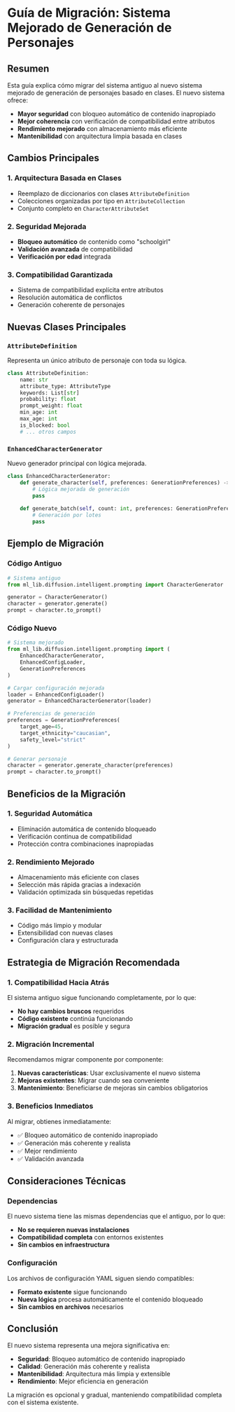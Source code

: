 # Guía de Migración: Sistema Mejorado de Generación de Personajes

## Resumen

Esta guía explica cómo migrar del sistema antiguo al nuevo sistema mejorado de generación de personajes basado en clases. El nuevo sistema ofrece:

- **Mayor seguridad** con bloqueo automático de contenido inapropiado
- **Mejor coherencia** con verificación de compatibilidad entre atributos
- **Rendimiento mejorado** con almacenamiento más eficiente
- **Mantenibilidad** con arquitectura limpia basada en clases

## Cambios Principales

### 1. Arquitectura Basada en Clases
- Reemplazo de diccionarios con clases `AttributeDefinition`
- Colecciones organizadas por tipo en `AttributeCollection`
- Conjunto completo en `CharacterAttributeSet`

### 2. Seguridad Mejorada
- **Bloqueo automático** de contenido como "schoolgirl"
- **Validación avanzada** de compatibilidad
- **Verificación por edad** integrada

### 3. Compatibilidad Garantizada
- Sistema de compatibilidad explícita entre atributos
- Resolución automática de conflictos
- Generación coherente de personajes

## Nuevas Clases Principales

### `AttributeDefinition`
Representa un único atributo de personaje con toda su lógica.

```python
class AttributeDefinition:
    name: str
    attribute_type: AttributeType
    keywords: List[str]
    probability: float
    prompt_weight: float
    min_age: int
    max_age: int
    is_blocked: bool
    # ... otros campos
```

### `EnhancedCharacterGenerator`
Nuevo generador principal con lógica mejorada.

```python
class EnhancedCharacterGenerator:
    def generate_character(self, preferences: GenerationPreferences) -> GeneratedCharacter:
        # Lógica mejorada de generación
        pass
    
    def generate_batch(self, count: int, preferences: GenerationPreferences) -> List[GeneratedCharacter]:
        # Generación por lotes
        pass
```

## Ejemplo de Migración

### Código Antiguo
```python
# Sistema antiguo
from ml_lib.diffusion.intelligent.prompting import CharacterGenerator

generator = CharacterGenerator()
character = generator.generate()
prompt = character.to_prompt()
```

### Código Nuevo
```python
# Sistema mejorado
from ml_lib.diffusion.intelligent.prompting import (
    EnhancedCharacterGenerator,
    EnhancedConfigLoader,
    GenerationPreferences
)

# Cargar configuración mejorada
loader = EnhancedConfigLoader()
generator = EnhancedCharacterGenerator(loader)

# Preferencias de generación
preferences = GenerationPreferences(
    target_age=45,
    target_ethnicity="caucasian",
    safety_level="strict"
)

# Generar personaje
character = generator.generate_character(preferences)
prompt = character.to_prompt()
```

## Beneficios de la Migración

### 1. Seguridad Automática
- Eliminación automática de contenido bloqueado
- Verificación continua de compatibilidad
- Protección contra combinaciones inapropiadas

### 2. Rendimiento Mejorado
- Almacenamiento más eficiente con clases
- Selección más rápida gracias a indexación
- Validación optimizada sin búsquedas repetidas

### 3. Facilidad de Mantenimiento
- Código más limpio y modular
- Extensibilidad con nuevas clases
- Configuración clara y estructurada

## Estrategia de Migración Recomendada

### 1. Compatibilidad Hacia Atrás
El sistema antiguo sigue funcionando completamente, por lo que:

- **No hay cambios bruscos** requeridos
- **Código existente** continúa funcionando
- **Migración gradual** es posible y segura

### 2. Migración Incremental
Recomendamos migrar componente por componente:

1. **Nuevas características**: Usar exclusivamente el nuevo sistema
2. **Mejoras existentes**: Migrar cuando sea conveniente
3. **Mantenimiento**: Beneficiarse de mejoras sin cambios obligatorios

### 3. Beneficios Inmediatos
Al migrar, obtienes inmediatamente:

- ✅ Bloqueo automático de contenido inapropiado
- ✅ Generación más coherente y realista
- ✅ Mejor rendimiento
- ✅ Validación avanzada

## Consideraciones Técnicas

### Dependencias
El nuevo sistema tiene las mismas dependencias que el antiguo, por lo que:

- **No se requieren nuevas instalaciones**
- **Compatibilidad completa** con entornos existentes
- **Sin cambios en infraestructura**

### Configuración
Los archivos de configuración YAML siguen siendo compatibles:

- **Formato existente** sigue funcionando
- **Nueva lógica** procesa automáticamente el contenido bloqueado
- **Sin cambios en archivos** necesarios

## Conclusión

El nuevo sistema representa una mejora significativa en:

- **Seguridad**: Bloqueo automático de contenido inapropiado
- **Calidad**: Generación más coherente y realista
- **Mantenibilidad**: Arquitectura más limpia y extensible
- **Rendimiento**: Mejor eficiencia en generación

La migración es opcional y gradual, manteniendo compatibilidad completa con el sistema existente.